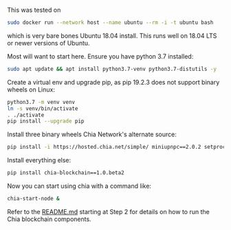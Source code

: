 This was tested on

```bash
sudo docker run --network host --name ubuntu --rm -i -t ubuntu bash
```

which is very bare bones Ubuntu 18.04 install. This runs well on 18.04 LTS or newer versions of Ubuntu.

Most will want to start here. Ensure you have python 3.7 installed:
```bash
sudo apt update && apt install python3.7-venv python3.7-distutils -y
```

Create a virtual env and upgrade pip, as pip 19.2.3 does not support binary wheels on Linux:
```bash
python3.7 -m venv venv
ln -s venv/bin/activate
. ./activate
pip install --upgrade pip
```

Install three binary wheels Chia Network's alternate source:
```bash
pip install -i https://hosted.chia.net/simple/ miniupnpc==2.0.2 setproctitle==1.1.10 cbor2==5.0.1
```

Install everything else:
```bash
pip install chia-blockchain==1.0.beta2
```

Now you can start using chia with a command like:
```bash
chia-start-node &
```
Refer to the [README.md](https://github.com/Chia-Network/chia-blockchain/blob/master/README.md) starting at Step 2 for details on how to run the Chia blockchain components.